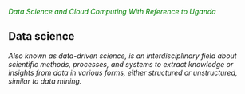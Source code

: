 <span style="color:green"> *Data Science and Cloud Computing With Reference to Uganda*</span>
## Data science
_Also known as data-driven science, is an interdisciplinary field about scientific methods, processes, and systems to extract knowledge or insights from data in various forms, either structured or unstructured, similar to data mining._
